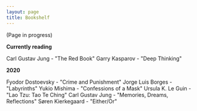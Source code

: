 ```yaml
---
layout: page
title: Bookshelf
---
```


(Page in progress)

**Currently reading**

Carl Gustav Jung - "The Red Book"
Garry Kasparov - "Deep Thinking"

**2020**

Fyodor Dostoevsky - "Crime and Punishment"
Jorge Luis Borges - "Labyrinths"
Yukio Mishima - "Confessions of a Mask"
Ursula K. Le Guin - "Lao Tzu: Tao Te Ching"
Carl Gustav Jung - "Memories, Dreams, Reflections"
Søren Kierkegaard - "Either/Or"
